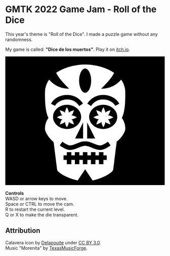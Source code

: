 # GMTK 2022 Game Jam - Roll of the Dice

This year's theme is "Roll of the Dice". I made a puzzle game without any randomness.

My game is called: **"Dice de los muertos"**. Play it on [itch.io](https://honeymead.itch.io/dice-de-los-muertos).

![Logo](calavera.png)

**Controls**  
WASD or arrow keys to move.  
Space or CTRL to move the cam.  
R to restart the current level.  
Q or X to make the die transparent.  

## Attribution

Calavera icon by [Delapouite](https://delapouite.com/) under [CC BY 3.0](http://creativecommons.org/licenses/by/3.0/).  
Music "Morenita" by [TexasMusicForge](https://freesound.org/people/TexasMusicForge/sounds/2687/).  
